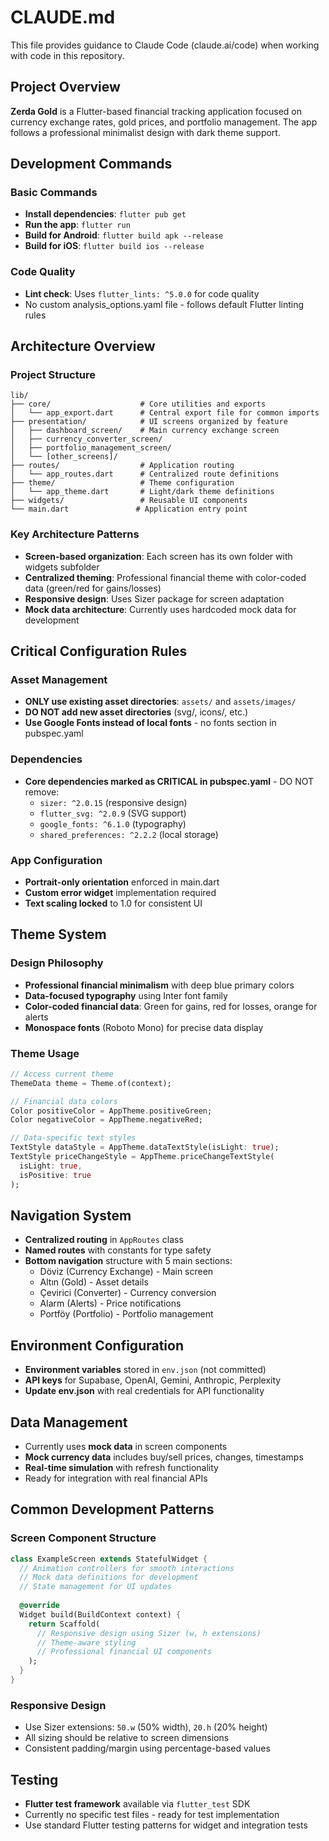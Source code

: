 # CLAUDE.md

This file provides guidance to Claude Code (claude.ai/code) when working with code in this repository.

## Project Overview

**Zerda Gold** is a Flutter-based financial tracking application focused on currency exchange rates, gold prices, and portfolio management. The app follows a professional minimalist design with dark theme support.

## Development Commands

### Basic Commands
- **Install dependencies**: `flutter pub get`
- **Run the app**: `flutter run`
- **Build for Android**: `flutter build apk --release`
- **Build for iOS**: `flutter build ios --release`

### Code Quality
- **Lint check**: Uses `flutter_lints: ^5.0.0` for code quality
- No custom analysis_options.yaml file - follows default Flutter linting rules

## Architecture Overview

### Project Structure
```
lib/
├── core/                    # Core utilities and exports
│   └── app_export.dart      # Central export file for common imports
├── presentation/            # UI screens organized by feature
│   ├── dashboard_screen/    # Main currency exchange screen
│   ├── currency_converter_screen/
│   ├── portfolio_management_screen/
│   └── [other_screens]/
├── routes/                  # Application routing
│   └── app_routes.dart      # Centralized route definitions
├── theme/                   # Theme configuration
│   └── app_theme.dart       # Light/dark theme definitions
├── widgets/                 # Reusable UI components
└── main.dart               # Application entry point
```

### Key Architecture Patterns
- **Screen-based organization**: Each screen has its own folder with widgets subfolder
- **Centralized theming**: Professional financial theme with color-coded data (green/red for gains/losses)
- **Responsive design**: Uses Sizer package for screen adaptation
- **Mock data architecture**: Currently uses hardcoded mock data for development

## Critical Configuration Rules

### Asset Management
- **ONLY use existing asset directories**: `assets/` and `assets/images/`
- **DO NOT add new asset directories** (svg/, icons/, etc.)
- **Use Google Fonts instead of local fonts** - no fonts section in pubspec.yaml

### Dependencies
- **Core dependencies marked as CRITICAL in pubspec.yaml** - DO NOT remove:
  - `sizer: ^2.0.15` (responsive design)
  - `flutter_svg: ^2.0.9` (SVG support) 
  - `google_fonts: ^6.1.0` (typography)
  - `shared_preferences: ^2.2.2` (local storage)

### App Configuration
- **Portrait-only orientation** enforced in main.dart
- **Custom error widget** implementation required
- **Text scaling locked** to 1.0 for consistent UI

## Theme System

### Design Philosophy
- **Professional financial minimalism** with deep blue primary colors
- **Data-focused typography** using Inter font family
- **Color-coded financial data**: Green for gains, red for losses, orange for alerts
- **Monospace fonts** (Roboto Mono) for precise data display

### Theme Usage
```dart
// Access current theme
ThemeData theme = Theme.of(context);

// Financial data colors
Color positiveColor = AppTheme.positiveGreen;
Color negativeColor = AppTheme.negativeRed;

// Data-specific text styles
TextStyle dataStyle = AppTheme.dataTextStyle(isLight: true);
TextStyle priceChangeStyle = AppTheme.priceChangeTextStyle(
  isLight: true, 
  isPositive: true
);
```

## Navigation System

- **Centralized routing** in `AppRoutes` class
- **Named routes** with constants for type safety
- **Bottom navigation** structure with 5 main sections:
  - Döviz (Currency Exchange) - Main screen
  - Altın (Gold) - Asset details
  - Çevirici (Converter) - Currency conversion
  - Alarm (Alerts) - Price notifications
  - Portföy (Portfolio) - Portfolio management

## Environment Configuration

- **Environment variables** stored in `env.json` (not committed)
- **API keys** for Supabase, OpenAI, Gemini, Anthropic, Perplexity
- **Update env.json** with real credentials for API functionality

## Data Management

- Currently uses **mock data** in screen components
- **Mock currency data** includes buy/sell prices, changes, timestamps
- **Real-time simulation** with refresh functionality
- Ready for integration with real financial APIs

## Common Development Patterns

### Screen Component Structure
```dart
class ExampleScreen extends StatefulWidget {
  // Animation controllers for smooth interactions
  // Mock data definitions for development
  // State management for UI updates
  
  @override
  Widget build(BuildContext context) {
    return Scaffold(
      // Responsive design using Sizer (w, h extensions)
      // Theme-aware styling
      // Professional financial UI components
    );
  }
}
```

### Responsive Design
- Use Sizer extensions: `50.w` (50% width), `20.h` (20% height)
- All sizing should be relative to screen dimensions
- Consistent padding/margin using percentage-based values

## Testing

- **Flutter test framework** available via `flutter_test` SDK
- Currently no specific test files - ready for test implementation
- Use standard Flutter testing patterns for widget and integration tests